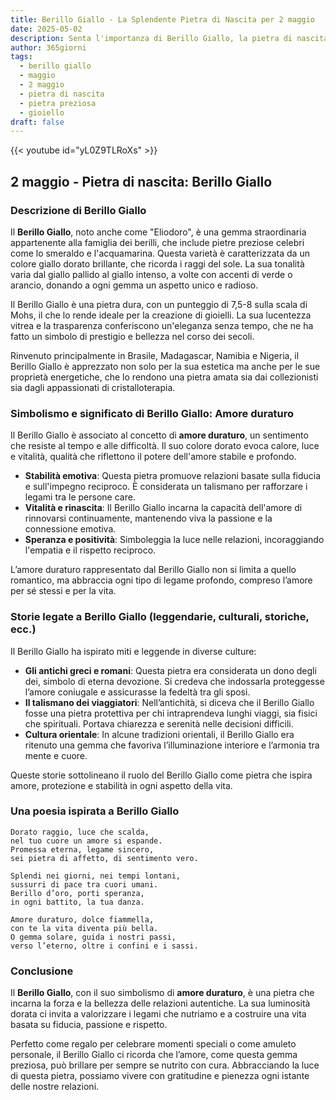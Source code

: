 ```yaml
---
title: Berillo Giallo - La Splendente Pietra di Nascita per 2 maggio
date: 2025-05-02
description: Senta l'importanza di Berillo Giallo, la pietra di nascita di 2 maggio che simboleggia Amore duraturo. Lasci che la sua bellezza e il suo significato illuminino la sua giornata.
author: 365giorni
tags:
  - berillo giallo
  - maggio
  - 2 maggio
  - pietra di nascita
  - pietra preziosa
  - gioiello
draft: false
---
```


{{< youtube id="yL0Z9TLRoXs" >}}

## 2 maggio - Pietra di nascita: Berillo Giallo

### Descrizione di Berillo Giallo

Il **Berillo Giallo**, noto anche come "Eliodoro", è una gemma straordinaria appartenente alla famiglia dei berilli, che include pietre preziose celebri come lo smeraldo e l'acquamarina. Questa varietà è caratterizzata da un colore giallo dorato brillante, che ricorda i raggi del sole. La sua tonalità varia dal giallo pallido al giallo intenso, a volte con accenti di verde o arancio, donando a ogni gemma un aspetto unico e radioso.

Il Berillo Giallo è una pietra dura, con un punteggio di 7,5-8 sulla scala di Mohs, il che lo rende ideale per la creazione di gioielli. La sua lucentezza vitrea e la trasparenza conferiscono un'eleganza senza tempo, che ne ha fatto un simbolo di prestigio e bellezza nel corso dei secoli.

Rinvenuto principalmente in Brasile, Madagascar, Namibia e Nigeria, il Berillo Giallo è apprezzato non solo per la sua estetica ma anche per le sue proprietà energetiche, che lo rendono una pietra amata sia dai collezionisti sia dagli appassionati di cristalloterapia.

### Simbolismo e significato di Berillo Giallo: Amore duraturo

Il Berillo Giallo è associato al concetto di **amore duraturo**, un sentimento che resiste al tempo e alle difficoltà. Il suo colore dorato evoca calore, luce e vitalità, qualità che riflettono il potere dell'amore stabile e profondo.

- **Stabilità emotiva**: Questa pietra promuove relazioni basate sulla fiducia e sull'impegno reciproco. È considerata un talismano per rafforzare i legami tra le persone care.
- **Vitalità e rinascita**: Il Berillo Giallo incarna la capacità dell'amore di rinnovarsi continuamente, mantenendo viva la passione e la connessione emotiva.
- **Speranza e positività**: Simboleggia la luce nelle relazioni, incoraggiando l'empatia e il rispetto reciproco.

L’amore duraturo rappresentato dal Berillo Giallo non si limita a quello romantico, ma abbraccia ogni tipo di legame profondo, compreso l’amore per sé stessi e per la vita.

### Storie legate a Berillo Giallo (leggendarie, culturali, storiche, ecc.)

Il Berillo Giallo ha ispirato miti e leggende in diverse culture:

- **Gli antichi greci e romani**: Questa pietra era considerata un dono degli dei, simbolo di eterna devozione. Si credeva che indossarla proteggesse l’amore coniugale e assicurasse la fedeltà tra gli sposi.
- **Il talismano dei viaggiatori**: Nell’antichità, si diceva che il Berillo Giallo fosse una pietra protettiva per chi intraprendeva lunghi viaggi, sia fisici che spirituali. Portava chiarezza e serenità nelle decisioni difficili.
- **Cultura orientale**: In alcune tradizioni orientali, il Berillo Giallo era ritenuto una gemma che favoriva l’illuminazione interiore e l’armonia tra mente e cuore.

Queste storie sottolineano il ruolo del Berillo Giallo come pietra che ispira amore, protezione e stabilità in ogni aspetto della vita.

### Una poesia ispirata a Berillo Giallo

```
Dorato raggio, luce che scalda,  
nel tuo cuore un amore si espande.  
Promessa eterna, legame sincero,  
sei pietra di affetto, di sentimento vero.

Splendi nei giorni, nei tempi lontani,  
sussurri di pace tra cuori umani.  
Berillo d’oro, porti speranza,  
in ogni battito, la tua danza.

Amore duraturo, dolce fiammella,  
con te la vita diventa più bella.  
O gemma solare, guida i nostri passi,  
verso l’eterno, oltre i confini e i sassi.
```

### Conclusione

Il **Berillo Giallo**, con il suo simbolismo di **amore duraturo**, è una pietra che incarna la forza e la bellezza delle relazioni autentiche. La sua luminosità dorata ci invita a valorizzare i legami che nutriamo e a costruire una vita basata su fiducia, passione e rispetto.

Perfetto come regalo per celebrare momenti speciali o come amuleto personale, il Berillo Giallo ci ricorda che l’amore, come questa gemma preziosa, può brillare per sempre se nutrito con cura. Abbracciando la luce di questa pietra, possiamo vivere con gratitudine e pienezza ogni istante delle nostre relazioni.